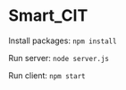 # Smart_CIT

Install packages: ```npm install```

Run server: ```node server.js```

Run client: ```npm start```
